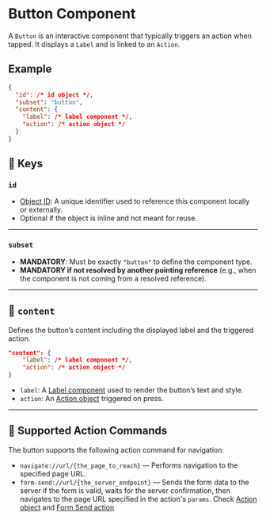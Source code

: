 # Button Component

A `Button` is an interactive component that typically triggers an action when tapped. It displays a `Label` and is linked to an `Action`.

## Example

```json
{
  "id": /* id object */,
  "subset": "button",
  "content": {
    "label": /* label component */,
    "action": /* action object */
  }
}
```

## 🔑 Keys

### `id`
- [Object ID](../object-definition/id.md): A unique identifier used to reference this component locally or externally.
- Optional if the object is inline and not meant for reuse.

---

### **`subset`**
- **MANDATORY**: Must be exactly `"button"` to define the component type.
- **MANDATORY if not resolved by another pointing reference** (e.g., when the component is not coming from a resolved reference).

---

## 📝 `content`

Defines the button’s content including the displayed label and the triggered action.

```json
"content": {
    "label": /* label component */,
    "action": /* action object */
}
```

- `label`: A [Label component](../components-definition/label.md) used to render the button’s text and style.
- `action`: An [Action object](../object-definition/action.md) triggered on press.

---

## 🚦 Supported Action Commands

The button supports the following action command for navigation:

- `navigate://url/{the_page_to_reach}` — Performs navigation to the specified page URL.
- `form-send://url/{the_server_endpoint}` — Sends the form data to the server if the form is valid, waits for the server confirmation, then navigates to the page URL specified in the action's `params`.
  Check [Action object](../object-definition/action.md) and [Form Send action](../components-definition/form/index.md)

